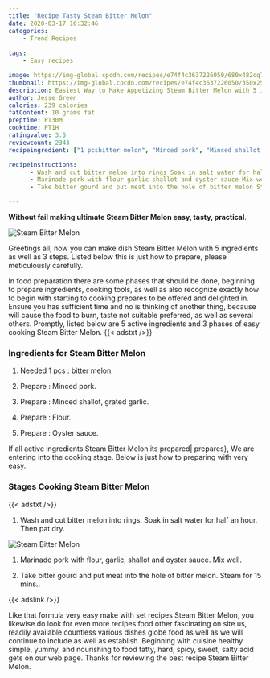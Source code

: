 ```yaml
---
title: "Recipe Tasty Steam Bitter Melon"
date: 2020-03-17 16:32:46
categories:
    - Trend Recipes
    
tags:
    - Easy recipes

image: https://img-global.cpcdn.com/recipes/e74f4c3637226050/680x482cq70/steam-bitter-melon-recipe-main-photo.jpg
thumbnail: https://img-global.cpcdn.com/recipes/e74f4c3637226050/350x250cq70/steam-bitter-melon-recipe-main-photo.jpg
description: Easiest Way to Make Appetizing Steam Bitter Melon with 5 ingredients and 3 stages of easy cooking.
author: Jesse Green
calories: 239 calories
fatContent: 10 grams fat
preptime: PT30M
cooktime: PT1H
ratingvalue: 3.5
reviewcount: 2343
recipeingredient: ["1 pcsbitter melon", "Minced pork", "Minced shallot grated garlic", "Flour", "Oyster sauce"]

recipeinstructions: 
      - Wash and cut bitter melon into rings Soak in salt water for half an hour Then pat dry 
      - Marinade pork with flour garlic shallot and oyster sauce Mix well 
      - Take bitter gourd and put meat into the hole of bitter melon Steam for 15 mins

---
```




**Without fail making ultimate Steam Bitter Melon easy, tasty, practical**. 


![Steam Bitter Melon](https://img-global.cpcdn.com/recipes/e74f4c3637226050/680x482cq70/steam-bitter-melon-recipe-main-photo.jpg "Steam Bitter Melon")




Greetings all, now you can make dish Steam Bitter Melon with 5 ingredients as well as 3 steps. Listed below this is just how to prepare, please meticulously carefully.

In food preparation there are some phases that should be done, beginning to prepare ingredients, cooking tools, as well as also recognize exactly how to begin with starting to cooking prepares to be offered and delighted in. Ensure you has sufficient time and no is thinking of another thing, because will cause the food to burn, taste not suitable preferred, as well as several others. Promptly, listed below are 5 active ingredients and 3 phases of easy cooking Steam Bitter Melon.
{{< adstxt />}}

### Ingredients for Steam Bitter Melon


1. Needed 1 pcs : bitter melon.

1. Prepare  : Minced pork.

1. Prepare  : Minced shallot, grated garlic.

1. Prepare  : Flour.

1. Prepare  : Oyster sauce.



If all active ingredients Steam Bitter Melon its prepared| prepares}, We are entering into the cooking stage. Below is just how to preparing with very easy.

### Stages Cooking Steam Bitter Melon

{{< adstxt />}}


1. Wash and cut bitter melon into rings. Soak in salt water for half an hour. Then pat dry.



![Steam Bitter Melon](https://img-global.cpcdn.com/steps/64756907acee0d38/160x128cq70/steam-bitter-melon-recipe-step-1-photo.jpg" "Steam Bitter Melon")



1. Marinade pork with flour, garlic, shallot and oyster sauce. Mix well.



1. Take bitter gourd and put meat into the hole of bitter melon. Steam for 15 mins..





{{< adslink />}}

Like that formula very easy make with set recipes Steam Bitter Melon, you likewise do look for even more recipes food other fascinating on site us, readily available countless various dishes globe food as well as we will continue to include as well as establish. Beginning with cuisine healthy simple, yummy, and nourishing to food fatty, hard, spicy, sweet, salty acid gets on our web page. Thanks for reviewing the best recipe Steam Bitter Melon.

